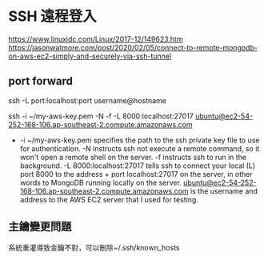 # SSH 遠程登入

<https://www.linuxidc.com/Linux/2017-12/149623.htm>
<https://jasonwatmore.com/post/2020/02/05/connect-to-remote-mongodb-on-aws-ec2-simply-and-securely-via-ssh-tunnel>

## port forward

ssh -L port:localhost:port username@hostname

ssh -i ~/my-aws-key.pem -N -f -L 8000:localhost:27017 ubuntu@ec2-54-252-168-106.ap-southeast-2.compute.amazonaws.com

- -i ~/my-aws-key.pem specifies the path to the ssh private key file to use for authentication.
-N instructs ssh not execute a remote command, so it won't open a remote shell on the server.
-f instructs ssh to run in the background.
-L 8000:localhost:27017 tells ssh to connect your local (L) port 8000 to the address + port localhost:27017 on the server, in other words to MongoDB running locally on the server.
ubuntu@ec2-54-252-168-106.ap-southeast-2.compute.amazonaws.com is the username and address to the AWS EC2 server that I used for testing.

## 主鑰變更問題

系統重灌導致金鑰不對，可以刪除~/.ssh/known_hosts
